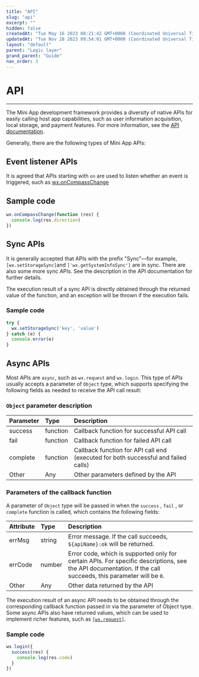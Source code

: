 ```yaml
---
title: "API"
slug: "api"
excerpt: ""
hidden: false
createdAt: "Tue May 16 2023 08:21:42 GMT+0000 (Coordinated Universal Time)"
updatedAt: "Tue Nov 28 2023 09:54:01 GMT+0000 (Coordinated Universal Time)"
layout: "default"
parent: "Logic layer"
grand_parent: "Guide"
nav_order: 3
---
```

# API 
*** 
The Mini App development framework provides a diversity of native APIs for easily calling host app capabilities, such as user information acquisition, local storage, and payment features. For more information, see the [API documentation](../../APIs/basics-api).

Generally, there are the following types of Mini App APIs:

## Event listener APIs

It is agreed that APIs starting with `on` are used to listen whether an event is triggered, such as [wx.onCompassChange](../../APIs/device-api/compass-api#wxoncompasschangefunction-callback)

## Sample code

```javascript
wx.onCompassChange(function (res) {
  console.log(res.direction)
})
```

## Sync APIs

It is generally accepted that APIs with the prefix "Sync"—for example, `[wx.setStorageSync]`and `['wx.getSystemInfoSync']` are in sync. There are also some more sync APIs. See the description in the API documentation for further details.

The execution result of a sync API is directly obtained through the returned value of the function, and an exception will be thrown if the execution fails.

### Sample code

```javascript
try {
  wx.setStorageSync('key', 'value')
} catch (e) {
  console.error(e)
}
```

## Async APIs

Most APIs are `async`, such as `wx.request` and `wx.login`. This type of APIs usually accepts a parameter of `Object` type, which supports specifying the following fields as needed to receive the API call result:

### `Object` parameter description

| Parameter | Type     | Description                                                                        |
| :-------- | :------- | :--------------------------------------------------------------------------------- |
| success   | function | Callback function for successful API call                                          |
| fail      | function | Callback function for failed API call                                              |
| complete  | function | Callback function for API call end (executed for both successful and failed calls) |
| Other     | Any      | Other parameters defined by the API                                                |

### Parameters of the callback function

A parameter of `Object` type will be passed in when the `success` , `fail` , or `complete` function is called, which contains the following fields:

| Attribute | Type   | Description                                                                                                                                                   |
| :-------- | :----- | :------------------------------------------------------------------------------------------------------------------------------------------------------------ |
| errMsg    | string | Error message. If the call succeeds, `${apiName}:ok` will be returned.                                                                                        |
| errCode   | number | Error code, which is supported only for certain APIs. For specific descriptions, see the API documentation. If the call succeeds, this parameter will be `0`. |
| Other     | Any    | Other data returned by the API                                                                                                                                |

The execution result of an async API needs to be obtained through the corresponding callback function passed in via the parameter of Object type. Some async APIs also have returned values, which can be used to implement richer features, such as [`[wx.request]`](../../APIs/network/request).

### Sample code

```javascript
wx.login({
  success(res) {
    console.log(res.code)
  }
})
```
